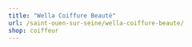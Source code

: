```yaml
---
title: "Wella Coiffure Beauté"
url: /saint-ouen-sur-seine/wella-coiffure-beaute/
shop: coiffeur
---
```

